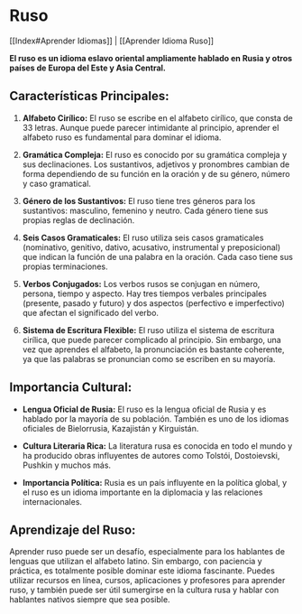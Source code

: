 # Ruso

[[Index#Aprender Idiomas]] | [[Aprender Idioma Ruso]]

**El ruso es un idioma eslavo oriental ampliamente hablado en Rusia y otros países de Europa del Este y Asia Central.**

## Características Principales:

1. **Alfabeto Cirílico:** El ruso se escribe en el alfabeto cirílico, que consta de 33 letras. Aunque puede parecer intimidante al principio, aprender el alfabeto ruso es fundamental para dominar el idioma.
    
2. **Gramática Compleja:** El ruso es conocido por su gramática compleja y sus declinaciones. Los sustantivos, adjetivos y pronombres cambian de forma dependiendo de su función en la oración y de su género, número y caso gramatical.
    
3. **Género de los Sustantivos:** El ruso tiene tres géneros para los sustantivos: masculino, femenino y neutro. Cada género tiene sus propias reglas de declinación.
    
4. **Seis Casos Gramaticales:** El ruso utiliza seis casos gramaticales (nominativo, genitivo, dativo, acusativo, instrumental y preposicional) que indican la función de una palabra en la oración. Cada caso tiene sus propias terminaciones.
    
5. **Verbos Conjugados:** Los verbos rusos se conjugan en número, persona, tiempo y aspecto. Hay tres tiempos verbales principales (presente, pasado y futuro) y dos aspectos (perfectivo e imperfectivo) que afectan el significado del verbo.
    
6. **Sistema de Escritura Flexible:** El ruso utiliza el sistema de escritura cirílica, que puede parecer complicado al principio. Sin embargo, una vez que aprendes el alfabeto, la pronunciación es bastante coherente, ya que las palabras se pronuncian como se escriben en su mayoría.
    

## Importancia Cultural:

- **Lengua Oficial de Rusia:** El ruso es la lengua oficial de Rusia y es hablado por la mayoría de su población. También es uno de los idiomas oficiales de Bielorrusia, Kazajistán y Kirguistán.
    
- **Cultura Literaria Rica:** La literatura rusa es conocida en todo el mundo y ha producido obras influyentes de autores como Tolstói, Dostoievski, Pushkin y muchos más.
    
- **Importancia Política:** Rusia es un país influyente en la política global, y el ruso es un idioma importante en la diplomacia y las relaciones internacionales.
    

## Aprendizaje del Ruso:

Aprender ruso puede ser un desafío, especialmente para los hablantes de lenguas que utilizan el alfabeto latino. Sin embargo, con paciencia y práctica, es totalmente posible dominar este idioma fascinante. Puedes utilizar recursos en línea, cursos, aplicaciones y profesores para aprender ruso, y también puede ser útil sumergirse en la cultura rusa y hablar con hablantes nativos siempre que sea posible.